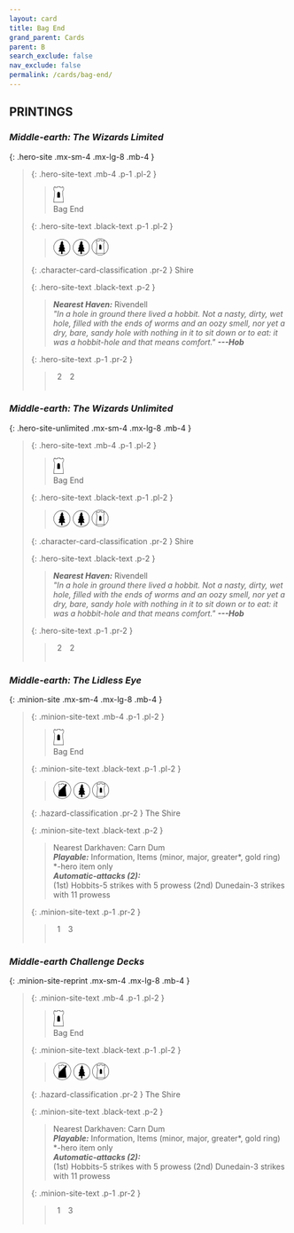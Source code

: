 ```yaml
---
layout: card
title: Bag End
grand_parent: Cards
parent: B
search_exclude: false
nav_exclude: false
permalink: /cards/bag-end/
---
```


## PRINTINGS


### _Middle-earth: The Wizards Limited_

{: .hero-site .mx-sm-4 .mx-lg-8 .mb-4 }
> {: .hero-site-text .mb-4 .p-1 .pl-2 }
> > <div class="card-mp"><img src="/assets/images/free-hold.svg"></div>
> > <div class="character-card-name">Bag End</div>
>
> {: .hero-site-text .black-text .p-1 .pl-2 }
> > ![](/assets/images/wilderness.svg) ![](/assets/images/wilderness.svg) ![](/assets/images/free-domain.svg)
>
> {: .character-card-classification .pr-2 }
> Shire
>
> {: .hero-site-text .black-text .p-2 }
> > _**Nearest Haven:**_ Rivendell  <br>_"In a hole in ground there lived a hobbit. Not a nasty, dirty, wet hole, filled with the ends of worms and an oozy smell, nor yet a dry, bare, sandy hole with nothing in it to sit down or to eat: it was a hobbit-hole and that means comfort."_ ***---&#65279;Hob*** 
> 
> {: .hero-site-text .p-1 .pr-2 }
> > <div class="hero-site-draw"><span class="hero-you-draw">&ensp;2&ensp;</span><span class="hero-opp-draw">&ensp;2&ensp;</span></div>
> > <div class="card-corruption">&nbsp;</div>

### _Middle-earth: The Wizards Unlimited_

{: .hero-site-unlimited .mx-sm-4 .mx-lg-8 .mb-4 }
> {: .hero-site-text .mb-4 .p-1 .pl-2 }
> > <div class="card-mp"><img src="/assets/images/free-hold.svg"></div>
> > <div class="character-card-name">Bag End</div>
>
> {: .hero-site-text .black-text .p-1 .pl-2 }
> > ![](/assets/images/wilderness.svg) ![](/assets/images/wilderness.svg) ![](/assets/images/free-domain.svg)
>
> {: .character-card-classification .pr-2 }
> Shire
>
> {: .hero-site-text .black-text .p-2 }
> > _**Nearest Haven:**_ Rivendell  <br>_"In a hole in ground there lived a hobbit. Not a nasty, dirty, wet hole, filled with the ends of worms and an oozy smell, nor yet a dry, bare, sandy hole with nothing in it to sit down or to eat: it was a hobbit-hole and that means comfort."_ ***---&#65279;Hob*** 
> 
> {: .hero-site-text .p-1 .pr-2 }
> > <div class="hero-site-draw"><span class="hero-you-draw">&ensp;2&ensp;</span><span class="hero-opp-draw">&ensp;2&ensp;</span></div>
> > <div class="card-corruption">&nbsp;</div>

### _Middle-earth: The Lidless Eye_

{: .minion-site .mx-sm-4 .mx-lg-8 .mb-4 }
> {: .minion-site-text .mb-4 .p-1 .pl-2 }
> > <div class="card-mp"><img src="/assets/images/free-hold.svg"></div>
> > <div class="card-name">Bag End</div>
>
> {: .minion-site-text .black-text .p-1 .pl-2 }
> > ![](/assets/images/shadow-land.svg) ![](/assets/images/wilderness.svg) ![](/assets/images/free-domain.svg)
>
> {: .hazard-classification .pr-2 }
> The Shire
>
> {: .minion-site-text .black-text .p-2 }
> > Nearest Darkhaven: Carn Dum <br>_**Playable:**_ Information, Items (minor, major, greater*, gold ring) *-hero item only <br>_**Automatic-attacks (2):**_<br>  (1st) Hobbits-5 strikes with 5 prowess (2nd) Dunedain-3 strikes with 11 prowess 
> 
> {: .minion-site-text .p-1 .pr-2 }
> > <div class="hero-site-draw"><span class="minion-you-draw">&ensp;1&ensp;</span><span class="minion-opp-draw">&ensp;3&ensp;</span></div>
> > <div class="card-corruption">&nbsp;</div>

### _Middle-earth Challenge Decks_

{: .minion-site-reprint .mx-sm-4 .mx-lg-8 .mb-4 }
> {: .minion-site-text .mb-4 .p-1 .pl-2 }
> > <div class="card-mp"><img src="/assets/images/free-hold.svg"></div>
> > <div class="card-name">Bag End</div>
>
> {: .minion-site-text .black-text .p-1 .pl-2 }
> > ![](/assets/images/shadow-land.svg) ![](/assets/images/wilderness.svg) ![](/assets/images/free-domain.svg)
>
> {: .hazard-classification .pr-2 }
> The Shire
>
> {: .minion-site-text .black-text .p-2 }
> > Nearest Darkhaven: Carn Dum <br>_**Playable:**_ Information, Items (minor, major, greater*, gold ring) *-hero item only <br>_**Automatic-attacks (2):**_<br>  (1st) Hobbits-5 strikes with 5 prowess (2nd) Dunedain-3 strikes with 11 prowess 
> 
> {: .minion-site-text .p-1 .pr-2 }
> > <div class="hero-site-draw"><span class="minion-you-draw">&ensp;1&ensp;</span><span class="minion-opp-draw">&ensp;3&ensp;</span></div>
> > <div class="card-corruption">&nbsp;</div>
